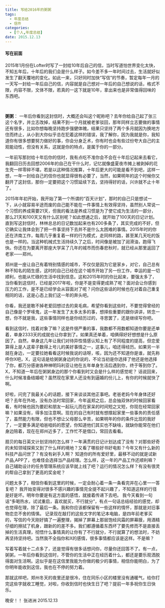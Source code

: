 ```yaml
---
title: 写给2016年的粥粥
tags:
  - 年度总结
  - 信件
categories:
  - [个人,年度总结]
date: 2015.12.13
---
```



#### 写在前面
2015年1月份在Lofter时写了一封给10年后自己的信，当时写道怕世界变化太快，不知五年后，十年后的我们会是什么样子。如今差不多一年时间过去，生活就好似发生了翻天覆地的变化。如此一来，只好同时加快“写信”的节奏，暂定每年一月的一天写一封给一年后自己的信，内容就是自己想对一年后的自己想说的话，格式不限，内容不限，文体不限，若真的一这下就是10年，拿出来也是非常值得回味的东西吧。

<!--more-->   

**粥粥**：
一年后你看到这封信时，大概还会叫这个昵称吧？去年你给自己起了张三这个名字，并立志改掉，结果不到一个月就被老爹驳回，那年同样立志要做的事情还有很多，比如你想每晚坚持跑步强健体魄，结果只坚持了两个多月就因为换地方住而终止，从小到大你似乎总在犯着这样的错误，我了解你，因为我就是你，我知道你有很多想要努力做好的事，你会分身乏术，你有时也会有些过份夸大自己的主观能动性，但没有关系，这就是你的特点，是属于你的一部分。

一年前写那封给十年后你的信时，我有点吃不准你会不会在十年后记起来去看它，我翻回日历去回想2006年的自己在干什么时，记忆就像盛夏夜市摊上被剥掉的花生壳一样零碎不堪，若是以这种情况推算，十年后更大的可能是看不到吧，这样一想，一年一封给自己的信你也就显得很有必要了，当然，如果明年的这个时候你又翻开了这封信，那你一定要把这个习惯延续下去，坚持得好的话，兴许就不止十年了。

2015年年初开始，我开始了第一个所谓的“百天计划”，那时的自己只是想试一下，从小就容易半途而废的自己能不能在一件事情上有效得坚持，虽然别人常说一个习惯的养成需要21天，但我的看法是养成习惯是为了使它成为生活的一部分，那么21天和100天又有什么区别呢？如此想通之后，就开始了100天的日记计划。直到写这封信时，林林总总的日记数加起来也有200多条了，其实完成的不好，但它确实让我体会到了把一件事坚持下去并不是什么太困难的事情。2015年时的你还在济南工作，每周几乎重复着一样的行为模式，走同样的路，甚至某几天吃的饭也是一样的。当这种机械式生活持续久了之后，时间像是被加了润滑油，跑得飞快。你还在为要离开那座大学呆了几年的城市而伤春悲秋时，就已经从那里返回了老家——郑州。

郑州是一座让自己有着特别情感的城市，不仅仅是因为它是家乡，对它，自己总有种不知名的陌生感，这时的自己已经在这个城市开始了另一份工作，幸运的是一切顺利，也能从忙碌的生活中找到信息。这和2015年时的你比起来，要强太多了，当你看到这信时，已经是2017年啦，你是不是变得更成熟了呢？面对会让你感到压力的工作，是不是已经学会从容面对了呢？问你这些话的时候也在对着自己重复相同的话，这是心态上我们这一年的奔头吧。

你看，我还是敢不掉老爱回想过去的臭毛病，希望你看到这些时，不要觉得曾经的自己像是个罗嗦鬼，这一年发生了太多太多的事，想择些重要的跟你讲讲，转念一想，你不就是我，这些事情同样也是你经历过的，寻思罢了，还是继续写你吧。  

看到这信时，找着对象了嘛？这是件很严重的事，我数都不用数都知道你要是还单着，单身2333天的成就也让你拿到了。如果真还单着，咱俩得好好想想是什么原因了。自然，单身这几年让我们对待异性情感认知上有了不同程度的提高，但恋爱算得上是人这辈子数得上号儿的美好事情之一，这事儿，咱还得经历。如果另一半就在身边，一定要拉她看看这时候我说的话呀，咳，因为还不知道你是谁，就先称呼你X吧，X，这句话是给粥粥身边的你说的，不论当初是你选择了他还是他选择了你，都万分感谢各种神明玛利亚让他在五年单身生活后遇到你，终于等到你了。X，不知道一年后在粥粥身边的那个你看到时又会是什么样的感觉呢？ 话说回来，什么时候准备结婚呢？虽然现在家里人还没有到逼婚的份儿上，有你的时候就快了啊。

好啦，问完了我最关心的话题，接下来谈谈其他正事吧。老爸老妈今年身体还好吧？去年在外地，没有办法时常回家，今年返郑之后，总会抽双休的时候回家看看，有时候也因为要赶和朋友一起玩儿而在家呆的时间短之又短，你现在经常回家嘛？如果没有，得多加注意啊。现在的自己有时就有想撑起家里一些事务的责任感了，虽然能力有限，但也不想让父母那么辛苦，如果明年的你的条件比现的我好了，一定要多满足咱爸咱妈的愿望，你知道他们其实也不缺啥，就缺你能常在他们身边陪着，现在在郑州近多了，工作忙不是借口，常回去看看。

扇贝的每日英文计划坚持的怎么样？一年满贯的日记计划达成了没有？对那些好奇的未知领域探索又到了什么样的境地？又看了哪些好书好电影？今年又有什么新的科技产品问世了？有没有剁手入啊？  知道你的所有爱好里，最移不动的就是试新产品,APP了，也难怪会选择当产品经理。怎么样，这一年的产品工作还顺利嘛？自己辅助设计的任务管理系统应该早就上线了吧？运行的情况怎么样？有没有很灵的帮自己拿到了更高的奖金呢？

问题太多了，相信你看到这里的时候，一定会耐心着一条一条看完并在心里一一答复吧？  我开始变得对很多不感兴趣的事情完全提不起兴趣了，不知道这样的行径是好是坏。明年你要是有这方面的感悟，就接着传递下去吧。
我今天看到一句话“多喝热水，试试重启，喜欢就买，不行就分”，有点一句话总结经验的感觉，却也觉得在理，除了最后一条。我和你应该都保留有一些这样的情怀，那就是对旧事物恋恋不舍的情愫。 记录现在敲打的这些文字的笔记本电脑，是四年前老爹买的，写信的今天刚好搞了一遍整理，揭掉了屏幕上那层饱经风霜的屏幕膜，用酒精仔细的擦拭了机身，跟新的的差不多。我们都遵循着东西坏了要先修而不是直接丢掉的生活真理，彻悟什么事情真的让你有了不行就分，不行就算了的想法时，不妨再坚持坚持吧。当然我不全指你和X的感情，很多事情都应该是这样。不是嘛？

写着写着就十二点多了，还是觉得有很多话想问你，尽量你还回答不了。有一点，粥粥，一年后你看到这信时，不管你的生活中正在经历着什么，都还是要乐观洒脱得面对生活啊。这似乎是在这信里我能为你做的极少的事情，相信你能明白，为了你明年能收到这信，我也在不停的努力着。

那就这样吧，郑州冬天的夜里还是很冷，住在同乐小区的楼里没有通暖气，给你打完这些字就收工睡觉，对啦，你收到信时也快生日了吧？提前一年多祝你生日快乐。

晚安！！
 张进洲
 2015.12.13



